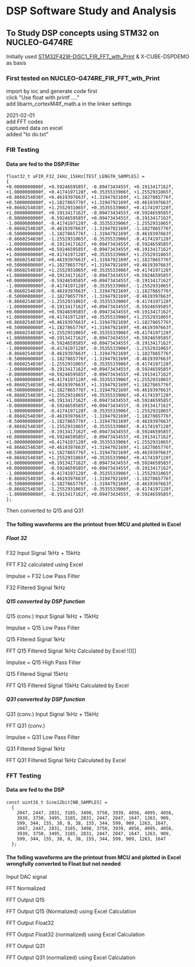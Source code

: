 # DSP Software Study and Analysis  

## To Study DSP concepts using STM32 on NUCLEO-G474RE  

Initially used [STM32F429I-DISC1_FIR_FFT_wth_Print](https://github.com/VictorTagayun/STM32F429I-DISC1_CMSIS_DSP_Tutorial) & X-CUBE-DSPDEMO as basis

### First tested on NUCLEO-G474RE_FIR_FFT_wth_Print  
  import by ioc and generate code first  
  click "Use float with printf ...."  
  add libarm_cortexM4lf_math.a in the linker settings  

  2021-02-01  
  add FFT codes  
  captured data on excel  
  added "to do.txt"
		
### FIR Testing

#### Data are fed to the DSP/Filter
	
	float32_t aFIR_F32_1kHz_15kHz[TEST_LENGTH_SAMPLES] =
	{
	+0.0000000000f, +0.5924659585f, -0.0947343455f, +0.1913417162f, +1.0000000000f, +0.4174197128f, +0.3535533906f, +1.2552931065f,
	+0.8660254038f, +0.4619397663f, +1.3194792169f, +1.1827865776f, +0.5000000000f, +1.1827865776f, +1.3194792169f, +0.4619397663f,
	+0.8660254038f, +1.2552931065f, +0.3535533906f, +0.4174197128f, +1.0000000000f, +0.1913417162f, -0.0947343455f, +0.5924659585f,
	-0.0000000000f, -0.5924659585f, +0.0947343455f, -0.1913417162f, -1.0000000000f, -0.4174197128f, -0.3535533906f, -1.2552931065f,
	-0.8660254038f, -0.4619397663f, -1.3194792169f, -1.1827865776f, -0.5000000000f, -1.1827865776f, -1.3194792169f, -0.4619397663f,
	-0.8660254038f, -1.2552931065f, -0.3535533906f, -0.4174197128f, -1.0000000000f, -0.1913417162f, +0.0947343455f, -0.5924659585f,
	+0.0000000000f, +0.5924659585f, -0.0947343455f, +0.1913417162f, +1.0000000000f, +0.4174197128f, +0.3535533906f, +1.2552931065f,
	+0.8660254038f, +0.4619397663f, +1.3194792169f, +1.1827865776f, +0.5000000000f, +1.1827865776f, +1.3194792169f, +0.4619397663f,
	+0.8660254038f, +1.2552931065f, +0.3535533906f, +0.4174197128f, +1.0000000000f, +0.1913417162f, -0.0947343455f, +0.5924659585f,
	+0.0000000000f, -0.5924659585f, +0.0947343455f, -0.1913417162f, -1.0000000000f, -0.4174197128f, -0.3535533906f, -1.2552931065f,
	-0.8660254038f, -0.4619397663f, -1.3194792169f, -1.1827865776f, -0.5000000000f, -1.1827865776f, -1.3194792169f, -0.4619397663f,
	-0.8660254038f, -1.2552931065f, -0.3535533906f, -0.4174197128f, -1.0000000000f, -0.1913417162f, +0.0947343455f, -0.5924659585f,
	+0.0000000000f, +0.5924659585f, -0.0947343455f, +0.1913417162f, +1.0000000000f, +0.4174197128f, +0.3535533906f, +1.2552931065f,
	+0.8660254038f, +0.4619397663f, +1.3194792169f, +1.1827865776f, +0.5000000000f, +1.1827865776f, +1.3194792169f, +0.4619397663f,
	+0.8660254038f, +1.2552931065f, +0.3535533906f, +0.4174197128f, +1.0000000000f, +0.1913417162f, -0.0947343455f, +0.5924659585f,
	+0.0000000000f, -0.5924659585f, +0.0947343455f, -0.1913417162f, -1.0000000000f, -0.4174197128f, -0.3535533906f, -1.2552931065f,
	-0.8660254038f, -0.4619397663f, -1.3194792169f, -1.1827865776f, -0.5000000000f, -1.1827865776f, -1.3194792169f, -0.4619397663f,
	-0.8660254038f, -1.2552931065f, -0.3535533906f, -0.4174197128f, -1.0000000000f, -0.1913417162f, +0.0947343455f, -0.5924659585f,
	-0.0000000000f, +0.5924659585f, -0.0947343455f, +0.1913417162f, +1.0000000000f, +0.4174197128f, +0.3535533906f, +1.2552931065f,
	+0.8660254038f, +0.4619397663f, +1.3194792169f, +1.1827865776f, +0.5000000000f, +1.1827865776f, +1.3194792169f, +0.4619397663f,
	+0.8660254038f, +1.2552931065f, +0.3535533906f, +0.4174197128f, +1.0000000000f, +0.1913417162f, -0.0947343455f, +0.5924659585f,
	-0.0000000000f, -0.5924659585f, +0.0947343455f, -0.1913417162f, -1.0000000000f, -0.4174197128f, -0.3535533906f, -1.2552931065f,
	-0.8660254038f, -0.4619397663f, -1.3194792169f, -1.1827865776f, -0.5000000000f, -1.1827865776f, -1.3194792169f, -0.4619397663f,
	-0.8660254038f, -1.2552931065f, -0.3535533906f, -0.4174197128f, -1.0000000000f, -0.1913417162f, +0.0947343455f, -0.5924659585f,
	+0.0000000000f, +0.5924659585f, -0.0947343455f, +0.1913417162f, +1.0000000000f, +0.4174197128f, +0.3535533906f, +1.2552931065f,
	+0.8660254038f, +0.4619397663f, +1.3194792169f, +1.1827865776f, +0.5000000000f, +1.1827865776f, +1.3194792169f, +0.4619397663f,
	+0.8660254038f, +1.2552931065f, +0.3535533906f, +0.4174197128f, +1.0000000000f, +0.1913417162f, -0.0947343455f, +0.5924659585f,
	+0.0000000000f, -0.5924659585f, +0.0947343455f, -0.1913417162f, -1.0000000000f, -0.4174197128f, -0.3535533906f, -1.2552931065f,
	-0.8660254038f, -0.4619397663f, -1.3194792169f, -1.1827865776f, -0.5000000000f, -1.1827865776f, -1.3194792169f, -0.4619397663f,
	-0.8660254038f, -1.2552931065f, -0.3535533906f, -0.4174197128f, -1.0000000000f, -0.1913417162f, +0.0947343455f, -0.5924659585f,
	};

Then converted to Q15 and Q31
		
#### The folling waveforms are the printout from MCU and plotted in Excel
	
##### Float 32 
	
F32 Input Signal 1kHz + 15kHz
![]()

FFT F32 calculated using Excel
![]()

Impulse = F32 Low Pass Filter
![]()

F32 Filtered Signal 1kHz
![]()

##### Q15 converted by DSP function  

Q15 (conv.) Input Signal 1kHz + 15kHz
![]()

Impulse = Q15 Low Pass Filter
![]()

Q15 Filtered Signal 1kHz
![]()

FFT Q15 Filtered Signal 1kHz Calculated by Excel
!()[]

Impulse = Q15 High Pass Filter
![]()

Q15 Filtered Signal 15kHz
![]()

FFT Q15 Filtered Signal 15kHz Calculated by Excel
![]()

##### Q31 converted by DSP function  

Q31 (conv.) Input Signal 1kHz + 15kHz
![]()

FFT Q31 (conv.)
![]()

Impulse = Q31 Low Pass Filter
![]()

Q31 Filtered Signal 1kHz
![]()

FFT Q31 Filtered Signal 1kHz Calculated by Excel
![]() 

	
### FFT Testing

#### Data are fed to the DSP
	
	const uint16_t Sine12bit[NB_SAMPLES] =
	  {
		2047, 2447, 2831, 3185, 3498, 3750, 3939, 4056, 4095, 4056,
		3939, 3750, 3495, 3185, 2831, 2447, 2047, 1647, 1263, 909,
		599, 344, 155, 38, 0, 38, 155, 344, 599, 909, 1263, 1647,
		2047, 2447, 2831, 3185, 3498, 3750, 3939, 4056, 4095, 4056,
		3939, 3750, 3495, 3185, 2831, 2447, 2047, 1647, 1263, 909,
		599, 344, 155, 38, 0, 38, 155, 344, 599, 909, 1263, 1647
	  };

#### The folling waveforms are the printout from MCU and plotted in Excel wrongfully converted to Float but not needed
	
Input DAC signal
![]()

FFT Normalized
![]()

FFT Output Q15
![]()

FFT Output Q15 (Normalized) using Excel Calculation
![]()

FFT Output Float32
![]()

FFT Output Float32 (normalized) using Excel Calculation
![]()

FFT Output Q31
![]()

FFT Output Q31 (normalized) using Excel Calculation
![]()
